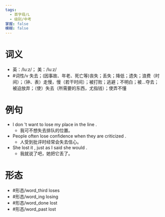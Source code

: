 ```yaml
---
tags:
  - 首字母/L
  - 级别/中考
掌握: false
模糊: false
---
```

# 词义
- 英：/luːz/； 美：/luːz/
- #词性/v  失去；(因事故、年老、死亡等)丧失；丢失；降低；遗失；浪费（时间）；（钟、表）走慢，慢（若干时间）；被打败；逃避；不明白；被…夺去；被迫放弃；（使）失去（所需要的东西，尤指钱）；使弄不懂
# 例句
- I don 't want to lose my place in the line .
	- 我可不想失去排队的位置。
- People often lose confidence when they are criticized .
	- 人受到批评时经常会失去信心。
- She lost it , just as I said she would .
	- 我就说了吧，她把它丢了。
# 形态
- #形态/word_third loses
- #形态/word_ing losing
- #形态/word_done lost
- #形态/word_past lost
